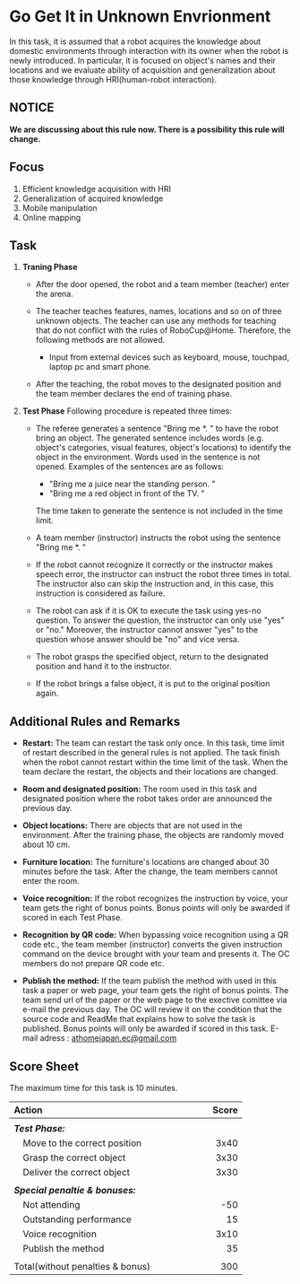 

# Go Get It in Unknown Envrionment
In this task, it is assumed that a robot acquires the knowledge about domestic environments through interaction with its owner when the robot is newly introduced. In particular, it is focused on object's names and their locations and we evaluate ability of acquisition and generalization about those knowledge through HRI(human-robot interaction).   

## NOTICE

**We are discussing about this rule now. There is a possibility this rule will change.**

## Focus
1. Efficient knowledge acquisition with HRI
2. Generalization of acquired knowledge
3. Mobile manipulation
4. Online mapping 

## Task
1. **Traning Phase** 
    * After the door opened, the robot and a team member (teacher) enter the arena.  

    * The teacher teaches features, names, locations and so on of three unknown objects. The teacher can use any methods for teaching that do not conflict with the rules of RoboCup@Home. Therefore, the following methods are not allowed.  
		
        - Input from external devices such as keyboard, mouse, touchpad, laptop pc and smart phone.  

    * After the teaching, the robot moves to the designated position and the team member declares the end of training phase.  

3. **Test Phase**
    Following procedure is repeated three times: 
    
    * The referee generates a sentence "Bring me \*. " to have the robot bring an object. The generated sentence includes words (e.g. object's categories, visual features, object's locations) to identify the object in the environment. Words used in the sentence is not opened. Examples of the sentences are as follows:  

		- "Bring me a juice near the standing person. "
		- "Bring me a red object in front of the TV. "

      The time taken to generate the sentence is not included in the time limit.  
 
	* A team member (instructor) instructs the robot using the sentence "Bring me \*. "  

	* If the robot cannot recognize it correctly or the instructor makes speech error, the instructor can instruct the robot three times in total. The instructor also can skip the instruction and, in this case, this instruction is considered as failure.   

	* The robot can ask if it is OK to execute the task using yes-no question. To answer the question, the instructor can only use "yes" or "no." Moreover, the instructor cannot answer "yes" to the question whose answer should be "no" and vice versa.  

	* The robot grasps the specified object, return to the designated position and hand it to the instructor.  

	* If the robot brings a false object, it is put to the original position again.   

## Additional Rules and Remarks
* **Restart:** The team can restart the task only once. In this task, time limit of restart described in the general rules is not applied. The task finish when the robot cannot restart within the time limit of the task. When the team declare the restart, the objects and their locations are changed.  

* **Room and designated position:** The room used in this task and designated position where the robot takes order are announced the previous day.  

* **Object locations:** There are objects that are not used in the environment. After the training phase, the objects are randomly moved about 10 cm.   

* **Furniture location:** The furniture's locations are changed about 30 minutes before the task. After the change, the team members cannot enter the room. 

* **Voice recognition:**  If the robot recognizes the instruction by voice, your team gets the right of bonus points. Bonus points will only be awarded if scored in each Test Phase.

* **Recognition by QR code:** When bypassing voice recognition using a QR code etc., the team member (instructor) converts the given instruction command on the device brought with your team and presents it. The OC members do not prepare QR code etc.

* **Publish the method:**  If the team publish the method with used in this task a paper or web page, your team gets the right of bonus points. The team send url of the paper or the web page to the exective comittee via e-mail the previous day. The OC will review it on the condition that the source code and ReadMe that explains how to solve the task is published. Bonus points will only be awarded if scored in this task. E-mail adress : athomejapan.ec@gmail.com

## Score Sheet

The maximum time for this task is 10 minutes. 

|Action　　　　　　　　　　　　　　　|Score　　　|
|:---------------------------------------|-:|
|||
|***Test Phase:***||
|　Move to the correct position			|3x40|
|　Grasp the correct object			|3x30|
|　Deliver the correct object			|3x30|
|||
|***Special penaltie & bonuses:***	||
|　Not attending					|-50|
|　Outstanding performance			|15|
|　Voice recognition				|3x10|
|　Publish the method				|35|
|||
|Total(without penalties & bonus)   |300|
